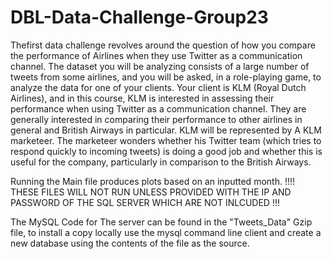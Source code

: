 # DBL-Data-Challenge-Group23

Thefirst data challenge revolves around the question of how you compare the performance of Airlines when they use Twitter as a communication channel. The dataset you will be analyzing consists of a large number of tweets from some airlines, and you will be asked, in a role-playing game, to analyze the data for one of your clients. Your client is KLM (Royal Dutch Airlines), and in this course, KLM is interested in assessing their performance when using Twitter as a communication channel. They are generally interested in comparing their performance to other airlines in general and British Airways in particular. KLM will be represented by A KLM marketeer. The marketeer wonders whether his Twitter team (which tries to respond quickly to incoming tweets) is doing a good job and whether this is useful for the company, particularly in comparison to the British Airways.

Running the Main file produces plots based on an inputted month.
!!!! THESE FILES WILL NOT RUN UNLESS PROVIDED WITH THE IP AND PASSWORD OF THE SQL SERVER WHICH ARE NOT INLCUDED !!!

The MySQL Code for The server can be found in the "Tweets_Data" Gzip file, to install a copy locally use the mysql command line client and create a new database using the contents of the file as the source.
